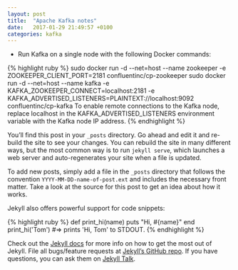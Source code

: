 ```yaml
---
layout: post
title:  "Apache Kafka notes"
date:   2017-01-29 21:49:57 +0100
categories: kafka
---
```

* Run Kafka on a single node with the following Docker commands:

{% highlight ruby %}
sudo docker run -d --net=host --name zookeeper -e ZOOKEEPER_CLIENT_PORT=2181 confluentinc/cp-zookeeper
sudo docker run -d --net=host --name kafka -e KAFKA_ZOOKEEPER_CONNECT=localhost:2181 -e KAFKA_ADVERTISED_LISTENERS=PLAINTEXT://localhost:9092 confluentinc/cp-kafka
To enable remote connections to the Kafka node, replace localhost in the KAFKA_ADVERTISED_LISTENERS environment variable with the Kafka node IP address.
{% endhighlight %}



You’ll find this post in your `_posts` directory. Go ahead and edit it and re-build the site to see your changes. You can rebuild the site in many different ways, but the most common way is to run `jekyll serve`, which launches a web server and auto-regenerates your site when a file is updated.

To add new posts, simply add a file in the `_posts` directory that follows the convention `YYYY-MM-DD-name-of-post.ext` and includes the necessary front matter. Take a look at the source for this post to get an idea about how it works.

Jekyll also offers powerful support for code snippets:

{% highlight ruby %}
def print_hi(name)
  puts "Hi, #{name}"
end
print_hi('Tom')
#=> prints 'Hi, Tom' to STDOUT.
{% endhighlight %}

Check out the [Jekyll docs][jekyll-docs] for more info on how to get the most out of Jekyll. File all bugs/feature requests at [Jekyll’s GitHub repo][jekyll-gh]. If you have questions, you can ask them on [Jekyll Talk][jekyll-talk].

[jekyll-docs]: http://jekyllrb.com/docs/home
[jekyll-gh]:   https://github.com/jekyll/jekyll
[jekyll-talk]: https://talk.jekyllrb.com/
